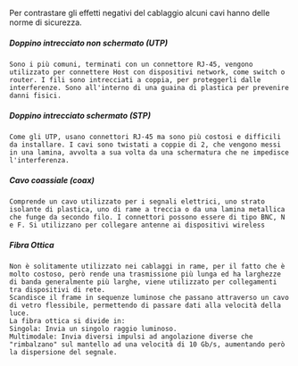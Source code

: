 
Per contrastare gli effetti negativi del cablaggio alcuni cavi hanno delle norme di sicurezza.

##### Doppino intrecciato non schermato (UTP)
	Sono i più comuni, terminati con un connettore RJ-45, vengono utilizzato per connettere Host con dispositivi network, come switch o router. I fili sono intrecciati a coppia, per proteggerli dalle interferenze. Sono all'interno di una guaina di plastica per prevenire danni fisici.

##### Doppino intrecciato schermato (STP)
	Come gli UTP, usano connettori RJ-45 ma sono più costosi e difficili da installare. I cavi sono twistati a coppie di 2, che vengono messi in una lamina, avvolta a sua volta da una schermatura che ne impedisce l'interferenza.

##### Cavo coassiale (coax)
	Comprende un cavo utilizzato per i segnali elettrici, uno strato isolante di plastica, uno di rame a treccia o da una lamina metallica che funge da secondo filo. I connettori possono essere di tipo BNC, N e F. Si utilizzano per collegare antenne ai dispositivi wireless


##### Fibra Ottica
	Non è solitamente utilizzato nei cablaggi in rame, per il fatto che è molto costoso, però rende una trasmissione più lunga ed ha larghezze di banda generalmente più larghe, viene utilizzato per collegamenti tra dispositivi di rete.
	Scandisce il frame in sequenze luminose che passano attraverso un cavo di vetro flessibile, permettendo di passare dati alla velocità della luce.
	La fibra ottica si divide in:
	Singola: Invia un singolo raggio luminoso.
	Multimodale: Invia diversi impulsi ad angolazione diverse che "rimbalzano" sul mantello ad una velocità di 10 Gb/s, aumentando però la dispersione del segnale.
	